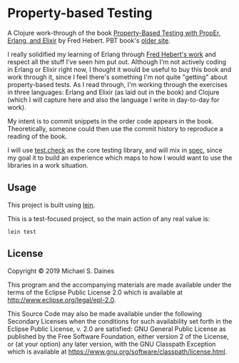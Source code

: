 # Property-based Testing

A Clojure work-through of the book
[Property-Based Testing with PropEr, Erlang, and Elixir](https://pragprog.com/book/fhproper/property-based-testing-with-proper-erlang-and-elixir)
by Fred Hebert. PBT book's [older site](https://www.propertesting.com/).

I really solidified my learning of Erlang through [Fred Hebert's
work](https://learnyousomeerlang.com/) and respect all the stuff I've seen him
put out. Although I'm not actively coding in Erlang or Elixir right now, I
thought it would be useful to buy this book and work through it, since I feel
there's something I'm not quite "getting" about property-based tests. As I
read through, I'm working through the exercises in three languages: Erlang and
Elixir (as laid out in the book) and Clojure (which I will capture here and
also the language I write in day-to-day for work).

My intent is to commit snippets in the order code appears in the book.
Theoretically, someone could then use the commit history to reproduce a
reading of the book.

I will use [test.check](https://clojure.github.io/test.check/) as the core
testing library, and will mix in [spec](https://clojure.org/guides/spec),
since my goal it to build an experience which maps to how I would want to use
the libraries in a work situation.


## Usage

This project is built using [lein](https://leiningen.org/).

This is a test-focused project, so the main action of any real value is:
```
lein test
```


## License

Copyright © 2019 Michael S. Daines

This program and the accompanying materials are made available under the
terms of the Eclipse Public License 2.0 which is available at
http://www.eclipse.org/legal/epl-2.0.

This Source Code may also be made available under the following Secondary
Licenses when the conditions for such availability set forth in the Eclipse
Public License, v. 2.0 are satisfied: GNU General Public License as published by
the Free Software Foundation, either version 2 of the License, or (at your
option) any later version, with the GNU Classpath Exception which is available
at https://www.gnu.org/software/classpath/license.html.
